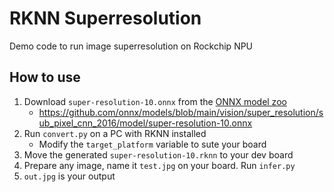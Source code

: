 # RKNN Superresolution

Demo code to run image superresolution on Rockchip NPU

## How to use

1. Download `super-resolution-10.onnx` from the [ONNX model zoo]([https://github.com/onnx/models/tree/main/vision/super_resolution/sub_pixel_cnn_2016](https://github.com/onnx/models/tree/bec48b6a70e5e9042c0badbaafefe4454e072d08/validated/vision/super_resolution/sub_pixel_cnn_2016/model))
    * https://github.com/onnx/models/blob/main/vision/super_resolution/sub_pixel_cnn_2016/model/super-resolution-10.onnx
2. Run `convert.py` on a PC with RKNN installed
    * Modify the `target_platform` variable to sute your board
3. Move the generated `super-resolution-10.rknn` to your dev board
4. Prepare any image, name it `test.jpg` on your board. Run `infer.py`
5. `out.jpg` is your output
